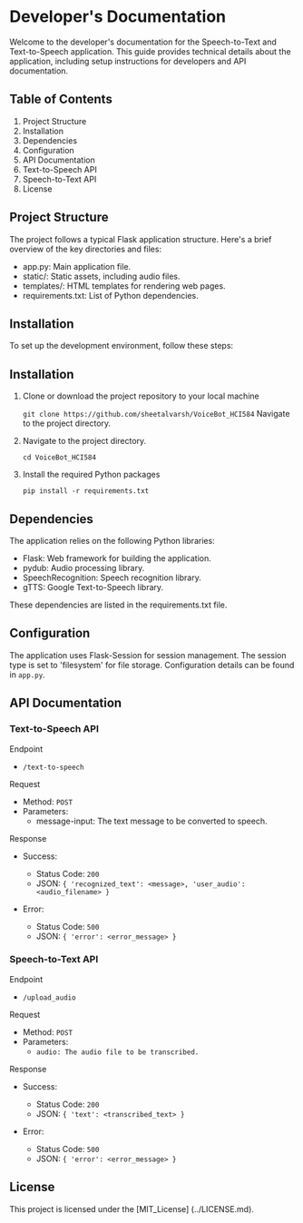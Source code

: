 # Developer's Documentation

Welcome to the developer's documentation for the Speech-to-Text and Text-to-Speech application. This guide provides technical details about the application, including setup instructions for developers and API documentation.

## Table of Contents

1. Project Structure
2. Installation
3. Dependencies
4. Configuration
5. API Documentation
6. Text-to-Speech API
7. Speech-to-Text API
8. License

## Project Structure
The project follows a typical Flask application structure. Here's a brief overview of the key directories and files:

* app.py: Main application file.
* static/: Static assets, including audio files.
* templates/: HTML templates for rendering web pages.
* requirements.txt: List of Python dependencies.

## Installation
To set up the development environment, follow these steps:

## Installation

1. Clone or download the project repository to your local machine

    `git clone https://github.com/sheetalvarsh/VoiceBot_HCI584`
    Navigate to the project directory.

2. Navigate to the project directory.

    `cd VoiceBot_HCI584`

3. Install the required Python packages

    `pip install -r requirements.txt`

## Dependencies
The application relies on the following Python libraries:

* Flask: Web framework for building the application.
* pydub: Audio processing library.
* SpeechRecognition: Speech recognition library.
* gTTS: Google Text-to-Speech library.

These dependencies are listed in the requirements.txt file.

## Configuration
The application uses Flask-Session for session management. The session type is set to 'filesystem' for file storage. Configuration details can be found in `app.py`.

## API Documentation

### Text-to-Speech API

Endpoint
- `/text-to-speech`

Request
- Method: `POST`
- Parameters:
    - message-input: The text message to be converted to speech.

Response
* Success:
    - Status Code: `200`
    - JSON: `{ 'recognized_text': <message>, 'user_audio': <audio_filename> }`

* Error:
    - Status Code: `500`
    - JSON: `{ 'error': <error_message> }`

### Speech-to-Text API

Endpoint
- `/upload_audio`

Request
* Method: `POST`
* Parameters:
    - `audio: The audio file to be transcribed.`

Response

* Success:
    - Status Code: `200`
    - JSON: `{ 'text': <transcribed_text> }`

* Error:
    - Status Code: `500`
    - JSON: `{ 'error': <error_message> }`

## License
This project is licensed under the [MIT_License] (../LICENSE.md).

